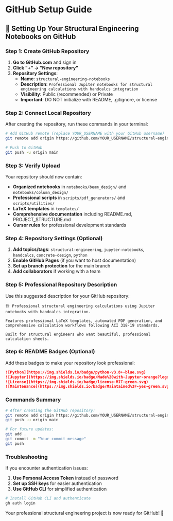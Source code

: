 # GitHub Setup Guide

## 🚀 Setting Up Your Structural Engineering Notebooks on GitHub

### Step 1: Create GitHub Repository

1. **Go to GitHub.com** and sign in
2. **Click "+" → "New repository"**
3. **Repository Settings**:
   - **Name**: `structural-engineering-notebooks`
   - **Description**: `Professional Jupiter notebooks for structural engineering calculations with handcalcs integration`
   - **Visibility**: Public (recommended) or Private
   - **Important**: DO NOT initialize with README, .gitignore, or license

### Step 2: Connect Local Repository

After creating the repository, run these commands in your terminal:

```bash
# Add GitHub remote (replace YOUR_USERNAME with your GitHub username)
git remote add origin https://github.com/YOUR_USERNAME/structural-engineering-notebooks.git

# Push to GitHub
git push -u origin main
```

### Step 3: Verify Upload

Your repository should now contain:
- **Organized notebooks** in `notebooks/beam_design/` and `notebooks/column_design/`
- **Professional scripts** in `scripts/pdf_generators/` and `scripts/utilities/`
- **LaTeX templates** in `templates/`
- **Comprehensive documentation** including README.md, PROJECT_STRUCTURE.md
- **Cursor rules** for professional development standards

### Step 4: Repository Settings (Optional)

1. **Add topics/tags**: `structural-engineering`, `jupyter-notebooks`, `handcalcs`, `concrete-design`, `python`
2. **Enable GitHub Pages** (if you want to host documentation)
3. **Set up branch protection** for the main branch
4. **Add collaborators** if working with a team

### Step 5: Professional Repository Description

Use this suggested description for your GitHub repository:

```
🏗️ Professional structural engineering calculations using Jupiter notebooks with handcalcs integration. 

Features professional LaTeX templates, automated PDF generation, and comprehensive calculation workflows following ACI 318-19 standards.

Built for structural engineers who want beautiful, professional calculation sheets.
```

### Step 6: README Badges (Optional)

Add these badges to make your repository look professional:

```markdown
![Python](https://img.shields.io/badge/python-v3.8+-blue.svg)
![Jupyter](https://img.shields.io/badge/Made%20with-Jupyter-orange?logo=Jupyter)
![License](https://img.shields.io/badge/license-MIT-green.svg)
![Maintenance](https://img.shields.io/badge/Maintained%3F-yes-green.svg)
```

### Commands Summary

```bash
# After creating the GitHub repository:
git remote add origin https://github.com/YOUR_USERNAME/structural-engineering-notebooks.git
git push -u origin main

# For future updates:
git add .
git commit -m "Your commit message"
git push
```

### Troubleshooting

If you encounter authentication issues:

1. **Use Personal Access Token** instead of password
2. **Set up SSH keys** for easier authentication
3. **Use GitHub CLI** for simplified authentication

```bash
# Install GitHub CLI and authenticate
gh auth login
```

Your professional structural engineering project is now ready for GitHub! 🎉 